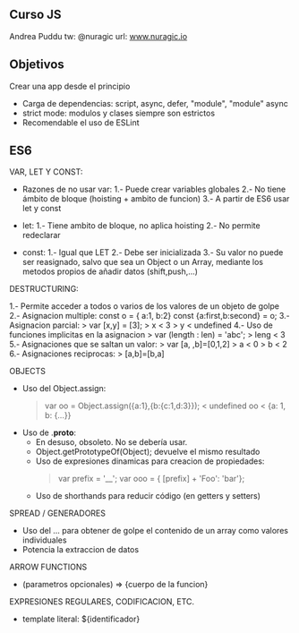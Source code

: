 Curso JS
--------
Andrea Puddu 
tw: @nuragic 
url: www.nuragic.io

Objetivos
---------
Crear una app desde el principio

* Carga de dependencias: script, async, defer, "module", "module" async
* strict mode: modulos y clases siempre son estrictos
* Recomendable el uso de ESLint

ES6
---
VAR, LET Y CONST:
* Razones de no usar var:
  1.- Puede crear variables globales
  2.- No tiene ámbito de bloque (hoisting + ambito de funcion)
  3.- A partir de ES6 usar let y const

* let:
  1.- Tiene ambito de bloque, no aplica hoisting
  2.- No permite redeclarar

* const:
  1.- Igual que LET
  2.- Debe ser inicializada
  3.- Su valor no puede ser reasignado, salvo que sea un Object o un Array, mediante los metodos propios de añadir datos (shift,push,...)

DESTRUCTURING:

  1.- Permite acceder a todos o varios de los valores de un objeto de golpe
  2.- Asignacion multiple:
      const o = { a:1, b:2}
      const {a:first,b:second} = o;
  3.- Asignacion parcial:
      > var [x,y] = [3];
      > x
      < 3
      > y
      < undefined
  4.- Uso de funciones implicitas en la asignacion
      > var (length : len) = 'abc';
      > leng
      < 3
  5.- Asignaciones que se saltan un valor:
      > var [a, ,b]=[0,1,2]
      > a
      < 0
      > b
      < 2
  6.- Asignaciones reciprocas:
      > [a,b]=[b,a]

OBJECTS
  * Uso del Object.assign:
    > var oo = Object.assign({a:1},{b:{c:1,d:3}});
    < undefined
    > oo
    < {a: 1, b: {…}}
  * Uso de .__proto__:
    - En desuso, obsoleto. No se debería usar.
    - Object.getPrototypeOf(Object); devuelve el mismo resultado
    - Uso de expresiones dinamicas para creacion de propiedades:
      > var prefix = '__';
      > var ooo = { [prefix] + 'Foo': 'bar'};
    - Uso de shorthands para reducir código (en getters y setters)

SPREAD / GENERADORES
  * Uso del ... para obtener de golpe el contenido de un array como valores individuales
  * Potencia la extraccion de datos

ARROW FUNCTIONS
  * (parametros opcionales) => {cuerpo de la funcion}

EXPRESIONES REGULARES, CODIFICACION, ETC.
  * template literal: ${identificador}
